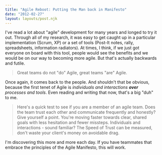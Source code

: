 ```yaml
---
title: "Agile Reboot: Putting the Man back in Manifesto"
date: "2012-02-27"
layout: layouts/post.njk
---
```


I've read a lot about "agile" development for many years and longed to try it
out. Through all of my research, it was easy to get caught up in a particular
implementation (Scrum, XP) or a set of tools (Post-It notes, rally,
spreadsheets, information radiators). At times, I think, if we just got everyone
on board with this tool, people would see the benefits and we would be on our
way to becoming more agile. But that's actually backwards and futile.

> Great teams do not "do" Agile, great teams "are" Agile.

Once again, it comes back to the people. And shouldn't that be obvious, because
the first tenet of Agile is _individuals and interactions **over** processes and
tools_. Even reading and writing that now, that's a big "duh" to me.

> Here's a quick test to see if you are a member of an agile team. Does the team
> trust each other and communicate frequently and honestly? Give yourself a
> point. You're moving faster towards clear, shared goals with less hesitation
> and fewer missteps. Individuals and interactions - sound familiar? The Speed
> of Trust can be measured, don't waste your client's money on avoidable drag.

I'm discovering this more and more each day. If you have teammates that embrace
the principles of the Agile Manifesto, this will work.
